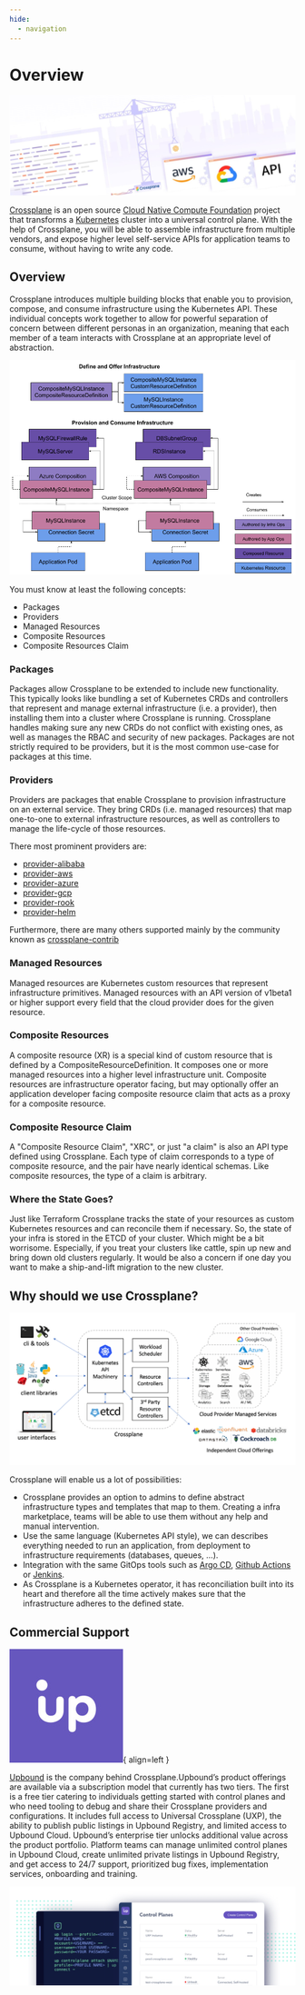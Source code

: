 ```yaml
---
hide:
  - navigation
---
```

# Overview

![Crossplane](assets/images/crossplane-banner-2.png)

[Crossplane](https://crossplane.io/) is an open source [Cloud Native Compute Foundation](https://www.cncf.io/) project that transforms a [Kubernetes](https://kubernetes.io/) cluster into a universal control plane. With the help of Crossplane, you will be able to assemble infrastructure from multiple vendors, and expose higher level self-service APIs for application teams to consume, without having to write any code.

## Overview

Crossplane introduces multiple building blocks that enable you to provision, compose, and consume infrastructure using the Kubernetes API. These individual concepts work together to allow for powerful separation of concern between different personas in an organization, meaning that each member of a team interacts with Crossplane at an appropriate level of abstraction.

![Crossplane](assets/images/crossplane-composition-concepts.png)

You must know at least the following concepts:

- Packages
- Providers
- Managed Resources
- Composite Resources
- Composite Resources Claim

### Packages

Packages allow Crossplane to be extended to include new functionality. This typically looks like bundling a set of Kubernetes CRDs and controllers that represent and manage external infrastructure (i.e. a provider), then installing them into a cluster where Crossplane is running. Crossplane handles making sure any new CRDs do not conflict with existing ones, as well as manages the RBAC and security of new packages. Packages are not strictly required to be providers, but it is the most common use-case for packages at this time.

### Providers

Providers are packages that enable Crossplane to provision infrastructure on an external service. They bring CRDs (i.e. managed resources) that map one-to-one to external infrastructure resources, as well as controllers to manage the life-cycle of those resources.

There most prominent providers are:

- [provider-alibaba](https://github.com/crossplane/provider-alibaba)
- [provider-aws](https://github.com/crossplane/provider-aws)
- [provider-azure](https://github.com/crossplane/provider-azure)
- [provider-gcp](https://github.com/crossplane/provider-gcp)
- [provider-rook](https://github.com/crossplane/provider-rook)
- [provider-helm](https://github.com/crossplane/provider-helm)

Furthermore, there are many others supported mainly by the community known as [crossplane-contrib](https://github.com/crossplane-contrib)

### Managed Resources

Managed resources are Kubernetes custom resources that represent infrastructure primitives. Managed resources with an API version of v1beta1 or higher support every field that the cloud provider does for the given resource.

### Composite Resources

A composite resource (XR) is a special kind of custom resource that is defined by a CompositeResourceDefinition. It composes one or more managed resources into a higher level infrastructure unit. Composite resources are infrastructure operator facing, but may optionally offer an application developer facing composite resource claim that acts as a proxy for a composite resource.

### Composite Resource Claim

A "Composite Resource Claim", "XRC", or just "a claim" is also an API type defined using Crossplane. Each type of claim corresponds to a type of composite resource, and the pair have nearly identical schemas. Like composite resources, the type of a claim is arbitrary.

### Where the State Goes?

Just like Terraform Crossplane tracks the state of your resources as custom Kubernetes resources and can reconcile them if necessary. So, the state of your infra is stored in the ETCD of your cluster. Which might be a bit worrisome. Especially, if you treat your clusters like cattle, spin up new and bring down old clusters regularly. It would be also a concern if one day you want to make a ship-and-lift migration to the new cluster.


## Why should we use Crossplane?

![Crossplane Architecture](assets/images/crossplane-architecture.png)

Crossplane will enable us a lot of possibilities:

- Crossplane provides an option to admins to define abstract infrastructure types and templates that map to them. Creating a infra marketplace, teams will be able to use them without any help and manual intervention.
- Use the same language (Kubernetes API style), we can describes everything needed to run an application, from deployment to infrastructure requirements (databases, queues, …).
- Integration with the same GitOps tools such as [Argo CD](https://argo-cd.readthedocs.io/en/stable/), [Github Actions](https://docs.github.com/es/actions) or [Jenkins](https://www.jenkins.io/).
- As Crossplane is a Kubernetes operator, it has reconciliation built into its heart and therefore all the time actively makes sure that the infrastructure adheres to the defined state.

## Commercial Support

![Upbound](assets/images/upbound.jpg){ align=left }

[Upbound](https://www.upbound.io/) is the company behind Crossplane.Upbound’s product offerings are available via a subscription model that currently has two tiers. The first is a free tier catering to individuals getting started with control planes and who need tooling to debug and share their Crossplane providers and configurations. It includes full access to Universal Crossplane (UXP), the ability to publish public listings in Upbound Registry, and limited access to Upbound Cloud. Upbound’s enterprise tier unlocks additional value across the product portfolio. Platform teams can manage unlimited control planes in Upbound Cloud, create unlimited private listings in Upbound Registry, and get access to 24/7 support, prioritized bug fixes, implementation services, onboarding and training.

![Upbound](assets/images/upbound-product.png)